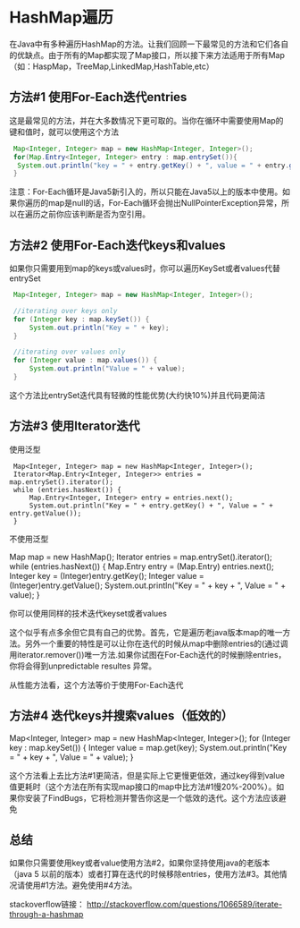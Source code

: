 # HashMap遍历 #

在Java中有多种遍历HashMap的方法。让我们回顾一下最常见的方法和它们各自的优缺点。由于所有的Map都实现了Map接口，所以接下来方法适用于所有Map（如：HaspMap，TreeMap,LinkedMap,HashTable,etc）

## 方法#1 使用For-Each迭代entries ##

这是最常见的方法，并在大多数情况下更可取的。当你在循环中需要使用Map的键和值时，就可以使用这个方法

```java
 Map<Integer, Integer> map = new HashMap<Integer, Integer>();
 for(Map.Entry<Integer, Integer> entry : map.entrySet()){
  System.out.println("key = " + entry.getKey() + ", value = " + entry.getValue())
 }
```

注意：For-Each循环是Java5新引入的，所以只能在Java5以上的版本中使用。如果你遍历的map是null的话，For-Each循环会抛出NullPointerException异常，所以在遍历之前你应该判断是否为空引用。

## 方法#2 使用For-Each迭代keys和values ##

如果你只需要用到map的keys或values时，你可以遍历KeySet或者values代替entrySet

```java
 Map<Integer, Integer> map = new HashMap<Integer, Integer>();

 //iterating over keys only
 for (Integer key : map.keySet()) {
     System.out.println("Key = " + key);
 }

 //iterating over values only
 for (Integer value : map.values()) {
     System.out.println("Value = " + value);
 }
```

这个方法比entrySet迭代具有轻微的性能优势(大约快10%)并且代码更简洁

## 方法#3 使用Iterator迭代 ##

使用泛型

```
 Map<Integer, Integer> map = new HashMap<Integer, Integer>();
 Iterator<Map.Entry<Integer, Integer>> entries = map.entrySet().iterator();
 while (entries.hasNext()) {
     Map.Entry<Integer, Integer> entry = entries.next();
     System.out.println("Key = " + entry.getKey() + ", Value = " + entry.getValue());
 }
```

不使用泛型

 Map map = new HashMap();
 Iterator entries = map.entrySet().iterator();
 while (entries.hasNext()) {
     Map.Entry entry = (Map.Entry) entries.next();
     Integer key = (Integer)entry.getKey();
     Integer value = (Integer)entry.getValue();
     System.out.println("Key = " + key + ", Value = " + value);
 }

你可以使用同样的技术迭代keyset或者values

这个似乎有点多余但它具有自己的优势。首先，它是遍历老java版本map的唯一方法。另外一个重要的特性是可以让你在迭代的时候从map中删除entries的(通过调用iterator.remover())唯一方法.如果你试图在For-Each迭代的时候删除entries，你将会得到unpredictable resultes 异常。

从性能方法看，这个方法等价于使用For-Each迭代

## 方法#4 迭代keys并搜索values（低效的） ##

 Map<Integer, Integer> map = new HashMap<Integer, Integer>();
 for (Integer key : map.keySet()) {
     Integer value = map.get(key);
     System.out.println("Key = " + key + ", Value = " + value);
 }

这个方法看上去比方法#1更简洁，但是实际上它更慢更低效，通过key得到value值更耗时（这个方法在所有实现map接口的map中比方法#1慢20%-200%）。如果你安装了FindBugs，它将检测并警告你这是一个低效的迭代。这个方法应该避免

## 总结 ##

如果你只需要使用key或者value使用方法#2，如果你坚持使用java的老版本（java 5 以前的版本）或者打算在迭代的时候移除entries，使用方法#3。其他情况请使用#1方法。避免使用#4方法。

stackoverflow链接：
<http://stackoverflow.com/questions/1066589/iterate-through-a-hashmap>
